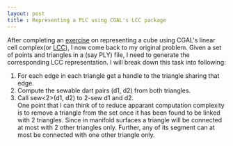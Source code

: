 ```yaml
---
layout: post
title : Representing a PLC using CGAL's LCC package  
---
```


After completing an [exercise](https://gist.github.com/pranavkantgaur/54ec0c019422a5377d35#file-cubelcc-cpp) on representing a cube using CGAL's linear cell complex(or [LCC](http://doc.cgal.org/latest/Linear_cell_complex/index.html)), I now come back to my original problem. Given a set of points and triangles in a (say PLY) file, I need to generate the corresponding LCC representation. I will break down this task into following:  
1. For each edge in each triangle get a handle to the triangle sharing that edge.  
2. Compute the sewable dart pairs (d1, d2) from both triangles.  
3. Call sew<2>(d1, d2) to 2-sew d1 and d2.  
One point that I can think of to reduce apparant computation complexity is to remove a triangle from the set once it has been found to be linked with 2 triangles. Since in manifold surfaces a triangle will be connected at most with 2 other triangles only. Further, any of its segment can at most be connected with one other triangle only.


